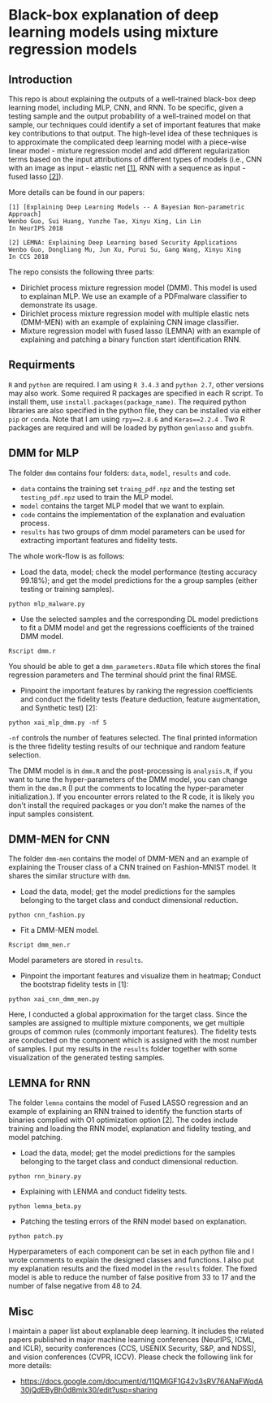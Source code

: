 # Black-box explanation of deep learning models using mixture regression models

## Introduction

This repo is about explaining the outputs of a well-trained black-box deep learning model, including MLP, CNN, and RNN. To be specific, given a testing sample and the output probability of a well-trained model on that sample, our techniques could identify a set of important features that make key contributions to that output. The high-level idea of these techniques is to approximate the complicated deep learning model with a piece-wise linear model - mixture regression model and add different regularization terms based on the input attributions of different types of models (i.e., CNN with an image as input - elastic net [[1]](http://www.personal.psu.edu/wzg13/publications/nips18.pdf), RNN with a sequence as input - fused lasso [[2]](http://www.personal.psu.edu/wzg13/publications/ccs18.pdf)). 

More details can be found in our papers:

```
[1] [Explaining Deep Learning Models -- A Bayesian Non-parametric Approach]
Wenbo Guo, Sui Huang, Yunzhe Tao, Xinyu Xing, Lin Lin
In NeurIPS 2018

[2] LEMNA: Explaining Deep Learning based Security Applications 
Wenbo Guo, Dongliang Mu, Jun Xu, Purui Su, Gang Wang, Xinyu Xing 
In CCS 2018
```

The repo consists the following three parts: 
  - Dirichlet process mixture regression model (DMM). This model is used to explainan MLP. We use an example of a PDFmalware classifier to demonstrate its usage.
  - Dirichlet process mixture regression model with multiple elastic nets (DMM-MEN) with an example of explaining CNN image classifier.
  - Mixture regression model with fused lasso (LEMNA) with an example of explaining and patching a binary function start identification RNN. 

## Requirments

`R` and `python` are required. I am using `R 3.4.3` and `python 2.7`, other versions may also work. Some required R packages are specified in each R script. To install them, use `install.packages(package_name)`. The required python libraries are also specified in the python file, they can be installed via either `pip` or `conda`. Note that I am using `rpy==2.8.6` and `Keras==2.2.4` . Two R packages are required and will be loaded by python `genlasso` and `gsubfn`.


## DMM for MLP

The folder `dmm` contains four folders: `data`, `model`, `results` and `code`. 
- `data` contains the training set `traing_pdf.npz` and the testing set `testing_pdf.npz` used to train the MLP model. 
- `model` contains the target MLP model that we want to explain. 
- `code` contains the implementation of the explanation and evaluation process. 
- `results` has two groups of dmm model parameters can be used for extracting important features and fidelity tests.

The whole work-flow is as follows:
- Load the data, model; check the model performance (testing accuracy 99.18%); and get the model predictions for the a group samples (either testing or training samples).
	
```
python mlp_malware.py
```

- Use the selected samples and the corresponding DL model predictions to fit a DMM model and get the regressions coefficients of the trained DMM model.
		
```
Rscript dmm.r
```
You should be able to get a `dmm_parameters.RData` file which stores the final regression parameters and The terminal should print the final RMSE.

- Pinpoint the important features by ranking the regression coefficients and conduct the fidelity tests (feature deduction, feature augmentation, and Synthetic test) [2]:
		
```
python xai_mlp_dmm.py -nf 5
```

`-nf` controls the number of features selected. The final printed information is the three fidelity testing results of our technique and random feature selection.

The DMM model is in `dmm.R` and the post-processing is `analysis.R`, if you want to tune the hyper-parameters of the DMM model, you can change them in the `dmm.R` (I put the comments to locating the hyper-parameter initialization.). If you encounter errors related to the R code, it is likely you don't install the required packages or you don't make the names of the input samples consistent.

## DMM-MEN for CNN

The folder `dmm-men` contains the model of DMM-MEN and an example of explaining the Trouser class of a CNN trained on Fashion-MNIST model. It shares the similar structure with `dmm`.

- Load the data, model; get the model predictions for the samples belonging to the target class and conduct dimensional reduction.
	
```
python cnn_fashion.py
```

- Fit a DMM-MEN model.
		
```
Rscript dmm_men.r
```
Model parameters are stored in `results`.

- Pinpoint the important features and visualize them in heatmap; Conduct the bootstrap fidelity tests in [1]:
		
```
python xai_cnn_dmm_men.py
```

Here, I conducted a global approximation for the target class. Since the samples are assigned to multiple mixture components, we get multiple groups of common rules (commonly important features). The fidelity tests are conducted on the component which is assigned with the most number of samples. I put my results in the `results` folder together with some visualization of the generated testing samples.

## LEMNA for RNN

The folder `lemna` contains the model of Fused LASSO regression and an example of explaining an RNN trained to identify the function starts of binaries complied with O1 optimization option [2]. The codes include training and loading the RNN model, explanation and fidelity testing, and model patching. 

- Load the data, model; get the model predictions for the samples belonging to the target class and conduct dimensional reduction.
	
```
python rnn_binary.py
```

- Explaining with LENMA and conduct fidelity tests.
		
```
python lemna_beta.py
```

- Patching the testing errors of the RNN model based on explanation.

```
python patch.py
```

Hyperparameters of each component can be set in each python file and I wrote comments to explain the designed classes and functions. I also put my explanation results and the fixed model in the `results` folder. The fixed model is able to reduce the number of false positive from 33 to 17 and the number of false negative from 48 to 24.

## Misc

I maintain a paper list about explanable deep learning. It includes the related papers published in major machine learning conferences (NeurIPS, ICML, and ICLR), security conferences (CCS, USENIX Security, S\&P, and NDSS), and vision conferences (CVPR, ICCV). Please check the following link for more details:
- https://docs.google.com/document/d/11QMlGF1G42v3sRV76ANaFWqdA30jQdEByBh0d8mlx30/edit?usp=sharing
